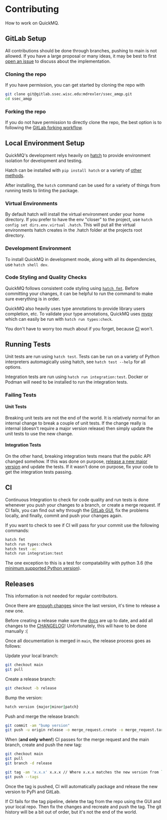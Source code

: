 # Contributing

How to work on QuickMQ.

## GitLab Setup

All contributions should be done through branches, pushing to main is not allowed. If you have a large proposal or many ideas, it may be best to first [open an issue](https://gitlab.ssec.wisc.edu/mdrexler/ssec_amqp/-/issues) to discuss about the implementation.

### Cloning the repo

If you have permission, you can get started by cloning the repo with

```bash
git clone git@gitlab.ssec.wisc.edu:mdrexler/ssec_amqp.git
cd ssec_amqp
```

### Forking the repo

If you do not have permission to directly clone the repo, the best option is to following the [GitLab forking workflow](https://docs.gitlab.com/ee/user/project/repository/forking_workflow.html).

## Local Environment Setup

QuickMQ's development relys heavily on [hatch](https://hatch.pypa.io/1.12/) to provide environment isolation for development and testing.

Hatch can be installed with `pip install hatch` or a variety of [other methods](https://hatch.pypa.io/1.12/install/).

After installing, the `hatch` command can be used for a variety of things from running tests to linting the package.

### Virtual Environments

By default hatch will install the virtual environment under your home directory. If you prefer to have the env "closer" to the project, use `hatch config set dirs.env.virtual .hatch`. This will put all the virtual environments hatch creates in the .hatch folder at the projects root directory.

### Development Environment

To install QuickMQ in development mode, along with all its dependencies, use `hatch shell dev`.

### Code Styling and Quality Checks

QuickMQ follows consistent code styling using [`hatch fmt`](https://hatch.pypa.io/1.9/cli/reference/#hatch-fmt). Before committing your changes, it can be helpful to run the command to make sure everything is in order.

QuickMQ also heavily uses type annotations to provide library users completion, etc. To validate your type annotations, QuickMQ uses [mypy](https://www.mypy-lang.org) which can easily be run with `hatch run types:check`.

You don't have to worry too much about if you forget, because [CI](#CI) won't.

## Running Tests

Unit tests are run using `hatch test`. Tests can be run on a variety of Python interpreters automagically using hatch, see `hatch test --help` for all options.

Integration tests are run using `hatch run integration:test`. Docker or Podman will need to be installed to run the integration tests.

### Failing Tests

#### Unit Tests

Breaking unit tests are not the end of the world. It is relatively normal for an internal change to break a couple of unit tests. If the change really is internal (doesn't require a major version release) then simply update the unit tests to use the new change.

#### Integration Tests

On the other hand, breaking integration tests means that the public API changed somehow. If this was done on purpose, [release a new major version](#releases) and update the tests. If it wasn't done on purpose, fix your code to get the integration tests passing.

## CI

Continuous Integration to check for code quality and run tests is done whenever you push your changes to a branch, or create a merge request. If CI fails, you can find out why through the [GitLab GUI](https://docs.gitlab.com/ee/ci/quick_start/#view-the-status-of-your-pipeline-and-jobs), fix the problems locally, and finally, commit and push your changes again.

If you want to check to see if CI will pass for your commit use the following commands:

```bash
hatch fmt
hatch run types:check
hatch test -ac
hatch run integration:test
```

The one exception to this is a test for compatability with python 3.6 (the [minimum supported Python version](/README.md#installation-requirements)).

## Releases

This information is not needed for regular contributors.

Once there are [enough changes](https://semver.org/#semantic-versioning-specification-semver) since the last version, it's time to release a new one.

Before creating a release make sure the [docs](/docs) are up to date, and add all changes to the [CHANGELOG](/CHANGELOG)! Unfortunately, this will have to be done manually :(

Once all documentation is merged in `main`, the release process goes as follows:

Update your local branch:

```bash
git checkout main
git pull
```

Create a release branch:

```bash
git checkout -b release
```

Bump the version:

```bash
hatch version {major|minor|patch}
```

Push and merge the release branch:

```bash
git commit -am "bump version"
git push -u origin release -o merge_request.create -o merge_request.target=main -o merge_request.merge_when_pipeline_succeeds -o merge_request.remove_source_branch
```

When (**and only when!**) CI passes for the merge request and the main branch, create and push the new tag:

```bash
git checkout main
git pull
git branch -d release

git tag -am 'x.x.x' x.x.x // Where x.x.x matches the new version from `hatch version`
git push --tags
```

Once the tag is pushed, CI will automatically package and release the new version to PyPi and GitLab.

If CI fails for the tag pipeline, delete the tag from the repo using the GUI and your local repo. Then fix the changes and recreate and push the tag. The git history will be a bit out of order, but it's not the end of the world.
